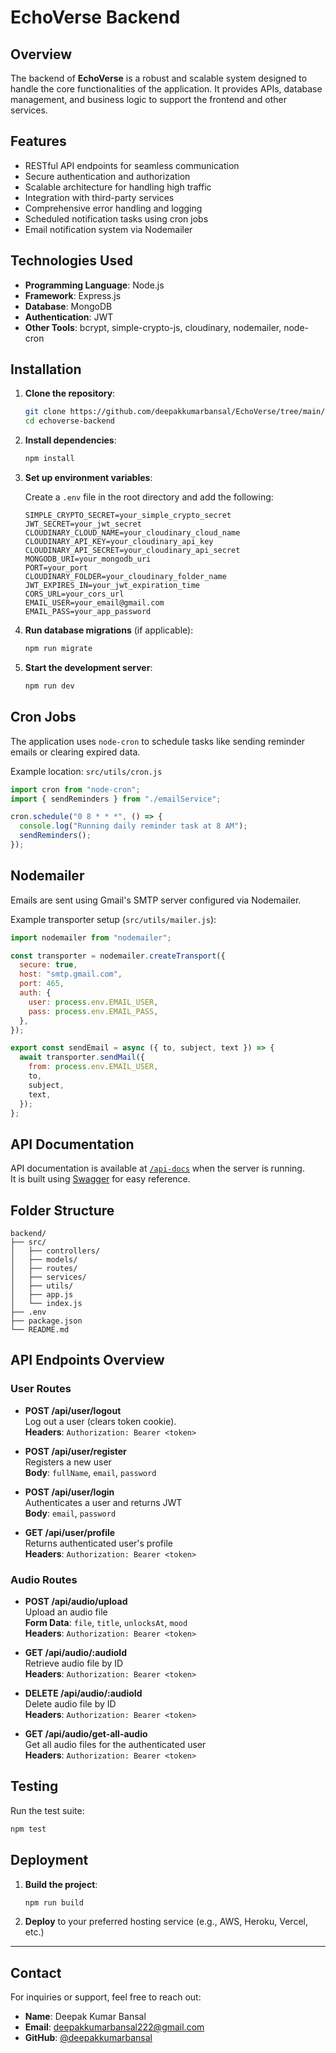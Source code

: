 
# EchoVerse Backend

## Overview

The backend of **EchoVerse** is a robust and scalable system designed to handle the core functionalities of the application. It provides APIs, database management, and business logic to support the frontend and other services.

## Features

- RESTful API endpoints for seamless communication  
- Secure authentication and authorization  
- Scalable architecture for handling high traffic  
- Integration with third-party services  
- Comprehensive error handling and logging  
- Scheduled notification tasks using cron jobs  
- Email notification system via Nodemailer

## Technologies Used

- **Programming Language**: Node.js  
- **Framework**: Express.js  
- **Database**: MongoDB  
- **Authentication**: JWT  
- **Other Tools**: bcrypt, simple-crypto-js, cloudinary, nodemailer, node-cron

## Installation

1. **Clone the repository**:
   ```bash
   git clone https://github.com/deepakkumarbansal/EchoVerse/tree/main/backend
   cd echoverse-backend
   ```

2. **Install dependencies**:
   ```bash
   npm install
   ```

3. **Set up environment variables**:

   Create a `.env` file in the root directory and add the following:

   ```env
   SIMPLE_CRYPTO_SECRET=your_simple_crypto_secret
   JWT_SECRET=your_jwt_secret
   CLOUDINARY_CLOUD_NAME=your_cloudinary_cloud_name
   CLOUDINARY_API_KEY=your_cloudinary_api_key
   CLOUDINARY_API_SECRET=your_cloudinary_api_secret
   MONGODB_URI=your_mongodb_uri
   PORT=your_port
   CLOUDINARY_FOLDER=your_cloudinary_folder_name
   JWT_EXPIRES_IN=your_jwt_expiration_time
   CORS_URL=your_cors_url
   EMAIL_USER=your_email@gmail.com
   EMAIL_PASS=your_app_password
   ```

4. **Run database migrations** (if applicable):
   ```bash
   npm run migrate
   ```

5. **Start the development server**:
   ```bash
   npm run dev
   ```

## Cron Jobs

The application uses `node-cron` to schedule tasks like sending reminder emails or clearing expired data.

Example location: `src/utils/cron.js`

```js
import cron from "node-cron";
import { sendReminders } from "./emailService";

cron.schedule("0 8 * * *", () => {
  console.log("Running daily reminder task at 8 AM");
  sendReminders();
});
```

## Nodemailer

Emails are sent using Gmail's SMTP server configured via Nodemailer.

Example transporter setup (`src/utils/mailer.js`):

```js
import nodemailer from "nodemailer";

const transporter = nodemailer.createTransport({
  secure: true,
  host: "smtp.gmail.com",
  port: 465,
  auth: {
    user: process.env.EMAIL_USER,
    pass: process.env.EMAIL_PASS,
  },
});

export const sendEmail = async ({ to, subject, text }) => {
  await transporter.sendMail({
    from: process.env.EMAIL_USER,
    to,
    subject,
    text,
  });
};
```

## API Documentation

API documentation is available at [`/api-docs`](http://localhost:your_port/api-docs) when the server is running.  
It is built using [Swagger](https://swagger.io/) for easy reference.

## Folder Structure

```
backend/
├── src/
│   ├── controllers/
│   ├── models/
│   ├── routes/
│   ├── services/
│   ├── utils/
│   ├── app.js
│   └── index.js
├── .env
├── package.json
└── README.md
```

## API Endpoints Overview

### User Routes

- **POST /api/user/logout**  
  Log out a user (clears token cookie).  
  **Headers**: `Authorization: Bearer <token>`

- **POST /api/user/register**  
  Registers a new user  
  **Body**: `fullName`, `email`, `password`

- **POST /api/user/login**  
  Authenticates a user and returns JWT  
  **Body**: `email`, `password`

- **GET /api/user/profile**  
  Returns authenticated user's profile  
  **Headers**: `Authorization: Bearer <token>`

### Audio Routes

- **POST /api/audio/upload**  
  Upload an audio file  
  **Form Data**: `file`, `title`, `unlocksAt`, `mood`  
  **Headers**: `Authorization: Bearer <token>`

- **GET /api/audio/:audioId**  
  Retrieve audio file by ID  
  **Headers**: `Authorization: Bearer <token>`

- **DELETE /api/audio/:audioId**  
  Delete audio file by ID  
  **Headers**: `Authorization: Bearer <token>`

- **GET /api/audio/get-all-audio**  
  Get all audio files for the authenticated user  
  **Headers**: `Authorization: Bearer <token>`

## Testing

Run the test suite:

```bash
npm test
```

## Deployment

1. **Build the project**:
   ```bash
   npm run build
   ```

2. **Deploy** to your preferred hosting service (e.g., AWS, Heroku, Vercel, etc.)

---

## Contact

For inquiries or support, feel free to reach out:

- **Name**: Deepak Kumar Bansal  
- **Email**: [deepakkumarbansal222@gmail.com](mailto:deepakkumarbansal222@gmail.com)  
- **GitHub**: [@deepakkumarbansal](https://github.com/deepakkumarbansal)
